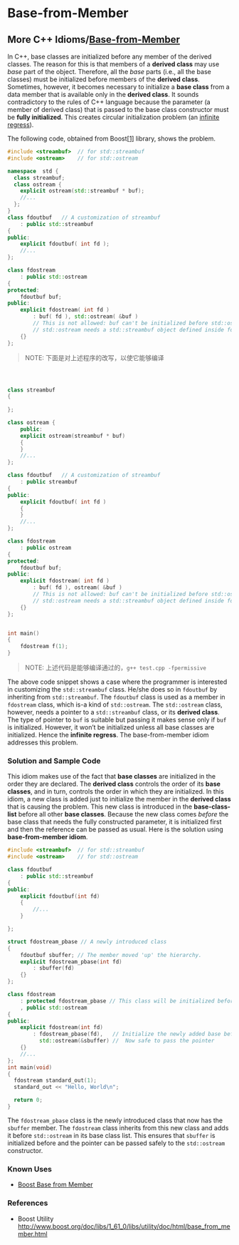 # Base-from-Member



## More C++ Idioms/[Base-from-Member](https://en.wikibooks.org/wiki/More_C%2B%2B_Idioms/Base-from-Member)

In C++, base classes are initialized before any member of the derived classes. The reason for this is that members of a **derived class** may use *base* part of the object. Therefore, all the *base* parts (i.e., all the base classes) must be initialized before members of the **derived class**. Sometimes, however, it becomes necessary to initialize a **base class** from a data member that is available only in the **derived class**. It sounds contradictory to the rules of C++ language because the parameter (a member of derived class) that is passed to the base class constructor must be **fully initialized**. This creates circular initialization problem (an [infinite regress](https://en.wikipedia.org/wiki/Infinite_regress)).

The following code, obtained from Boost[[1\]](https://en.wikibooks.org/wiki/More_C%2B%2B_Idioms/Base-from-Member#cite_note-1) library, shows the problem.

```c++
#include <streambuf>  // for std::streambuf
#include <ostream>    // for std::ostream

namespace  std {
  class streambuf;
  class ostream {
    explicit ostream(std::streambuf * buf);
    //...
  };
}
class fdoutbuf   // A customization of streambuf
    : public std::streambuf
{
public:
    explicit fdoutbuf( int fd );
    //...
};

class fdostream
    : public std::ostream
{
protected:
    fdoutbuf buf;
public:
    explicit fdostream( int fd ) 
        : buf( fd ), std::ostream( &buf ) 
        // This is not allowed: buf can't be initialized before std::ostream.
        // std::ostream needs a std::streambuf object defined inside fdoutbuf.
    {}
};

```

> NOTE: 下面是对上述程序的改写，以使它能够编译

```c++



class streambuf
{
    
};

class ostream {
    public:
    explicit ostream(streambuf * buf)
    {
    }
    //...
};

class fdoutbuf   // A customization of streambuf
    : public streambuf
{
public:
    explicit fdoutbuf( int fd )
    {
    }
    //...
};

class fdostream
    : public ostream
{
protected:
    fdoutbuf buf;
public:
    explicit fdostream( int fd ) 
        : buf( fd ), ostream( &buf ) 
        // This is not allowed: buf can't be initialized before std::ostream.
        // std::ostream needs a std::streambuf object defined inside fdoutbuf.
    {}
};


int main()
{
    fdostream f(1);
}
```

> NOTE: 上述代码是能够编译通过的，`g++ test.cpp -fpermissive`



The above code snippet shows a case where the programmer is interested in customizing the `std::streambuf` class. He/she does so in `fdoutbuf` by inheriting from `std::streambuf`. The `fdoutbuf` class is used as a member in `fdostream` class, which is-a kind of `std::ostream`. The `std::ostream` class, however, needs a pointer to a `std::streambuf` class, or its **derived class**. The type of pointer to `buf` is suitable but passing it makes sense only if `buf` is initialized. However, it won’t be initialized unless all base classes are initialized. Hence the **infinite regress**. The base-from-member idiom addresses this problem.

### Solution and Sample Code

This idiom makes use of the fact that **base classes** are initialized in the order they are declared. The **derived class** controls the order of its **base classes**, and in turn, controls the order in which they are initialized. In this idiom, a new class is added just to initialize the member in the **derived class** that is causing the problem. This new class is introduced in the **base-class-list** before all other **base classes**. Because the new class comes *before* the base class that needs the fully constructed parameter, it is initialized first and then the reference can be passed as usual. Here is the solution using **base-from-member idiom**.

```c++
#include <streambuf>  // for std::streambuf
#include <ostream>    // for std::ostream

class fdoutbuf
    : public std::streambuf
{
public:
    explicit fdoutbuf(int fd)
    {
    	//...        
    }

};

struct fdostream_pbase // A newly introduced class
{
    fdoutbuf sbuffer; // The member moved 'up' the hierarchy.
    explicit fdostream_pbase(int fd)
        : sbuffer(fd)
    {}
};

class fdostream
    : protected fdostream_pbase // This class will be initialized before the next one.
    , public std::ostream
{
public:
    explicit fdostream(int fd)
        : fdostream_pbase(fd),   // Initialize the newly added base before std::ostream.
          std::ostream(&sbuffer) //  Now safe to pass the pointer
    {}
    //...
};
int main(void)
{
  fdostream standard_out(1);
  standard_out << "Hello, World\n";

  return 0;
}
```

The `fdostream_pbase` class is the newly introduced class that now has the `sbuffer` member. The `fdostream` class inherits from this new class and adds it before `std::ostream` in its base class list. This ensures that `sbuffer` is initialized before and the pointer can be passed safely to the `std::ostream` constructor.

### Known Uses

- [Boost Base from Member](http://www.boost.org/doc/libs/1_47_0/libs/utility/base_from_member.html)

### References

- Boost Utility http://www.boost.org/doc/libs/1_61_0/libs/utility/doc/html/base_from_member.html